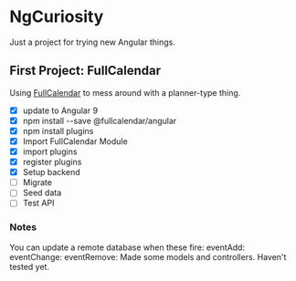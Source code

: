 # NgCuriosity
Just a project for trying new Angular things.

## First Project: FullCalendar
Using [FullCalendar](https://fullcalendar.io/docs/angular) to mess around with a planner-type thing. 

- [x] update to Angular 9
- [x] npm install --save @fullcalendar/angular 
- [x] npm install plugins
- [x] Import FullCalendar Module 
- [x] import plugins 
- [x] register plugins
- [x] Setup backend 
- [ ] Migrate
- [ ] Seed data
- [ ] Test API

### Notes
  You can update a remote database when these fire:
    eventAdd:
    eventChange:
    eventRemove:
  Made some models and controllers. Haven't tested yet.

